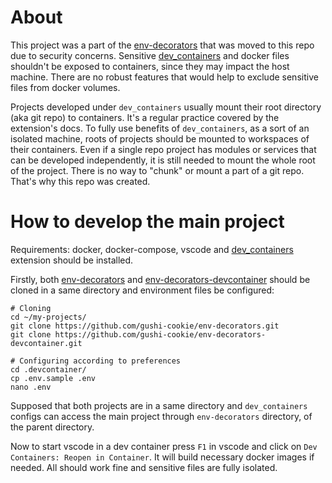 # About
This project was a part of the [env-decorators](https://github.com/gushi-cookie/env-decorators) that was moved to this repo due to security concerns. Sensitive [dev_containers](https://marketplace.visualstudio.com/items?itemName=ms-vscode-remote.remote-containers) and docker files shouldn't be exposed to containers, since they may impact the host machine. There are no robust features that would help to exclude sensitive files from docker volumes.

Projects developed under `dev_containers` usually mount their root directory (aka git repo) to containers. It's a regular practice covered by the extension's docs. To fully use benefits of `dev_containers`, as a sort of an isolated machine, roots of projects should be mounted to workspaces of their containers. Even if a single repo project has modules or services that can be developed independently, it is still needed to mount the whole root of the project. There is no way to "chunk" or mount a part of a git repo. That's why this repo was created.


# How to develop the main project
Requirements: docker, docker-compose, vscode and [dev_containers](https://marketplace.visualstudio.com/items?itemName=ms-vscode-remote.remote-containers) extension should be installed.

Firstly, both [env-decorators](https://github.com/gushi-cookie/env-decorators) and [env-decorators-devcontainer](https://github.com/gushi-cookie/env-decorators-devcontainer) should be cloned in a same directory and environment files be configured:
```
# Cloning
cd ~/my-projects/
git clone https://github.com/gushi-cookie/env-decorators.git
git clone https://github.com/gushi-cookie/env-decorators-devcontainer.git

# Configuring according to preferences
cd .devcontainer/
cp .env.sample .env
nano .env
```

Supposed that both projects are in a same directory and `dev_containers` configs can access the main project through `env-decorators` directory, of the parent directory.

Now to start vscode in a dev container press `F1` in vscode and click on `Dev Containers: Reopen in Container`. It will build necessary docker images if needed. All should work fine and sensitive files are fully isolated.